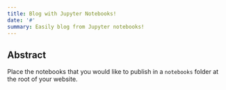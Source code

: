 ```yaml
---
title: Blog with Jupyter Notebooks!
date: '#'
summary: Easily blog from Jupyter notebooks!
---
```


## Abstract

Place the notebooks that you would like to publish in a `notebooks` folder at the root of your website.


